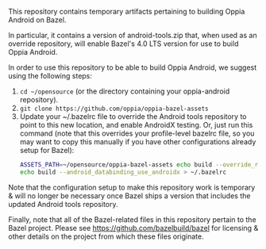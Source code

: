 This repository contains temporary artifacts pertaining to building Oppia
Android on Bazel.

In particular, it contains a version of android-tools.zip that, when used as an
override repository, will enable Bazel's 4.0 LTS version for use to build Oppia
Android.

In order to use this repository to be able to build Oppia Android, we suggest
using the following steps:
1. ``cd ~/opensource`` (or the directory containing your oppia-android repository).
2. ``git clone https://github.com/oppia/oppia-bazel-assets``
3. Update your ~/.bazelrc file to override the Android tools repository to point
   to this new location, and enable AndroidX testing. Or, just run this command
   (note that this overrides your profile-level bazelrc file, so you may want to
   copy this manually if you have other configurations already setup for Bazel):
   ```bash
   ASSETS_PATH=~/opensource/oppia-bazel-assets echo build --override_repository=android_tools="$(cd "$(dirname "$ASSETS_PATH")"; pwd)/$(basename "$ASSETS_PATH")" > ~/.bazelrc
   echo build --android_databinding_use_androidx > ~/.bazelrc
   ```

Note that the configuration setup to make this repository work is temporary &
will no longer be necessary once Bazel ships a version that includes the updated
Android tools repository.

Finally, note that all of the Bazel-related files in this repository pertain to
the Bazel project. Please see https://github.com/bazelbuild/bazel for licensing
& other details on the project from which these files originate.

